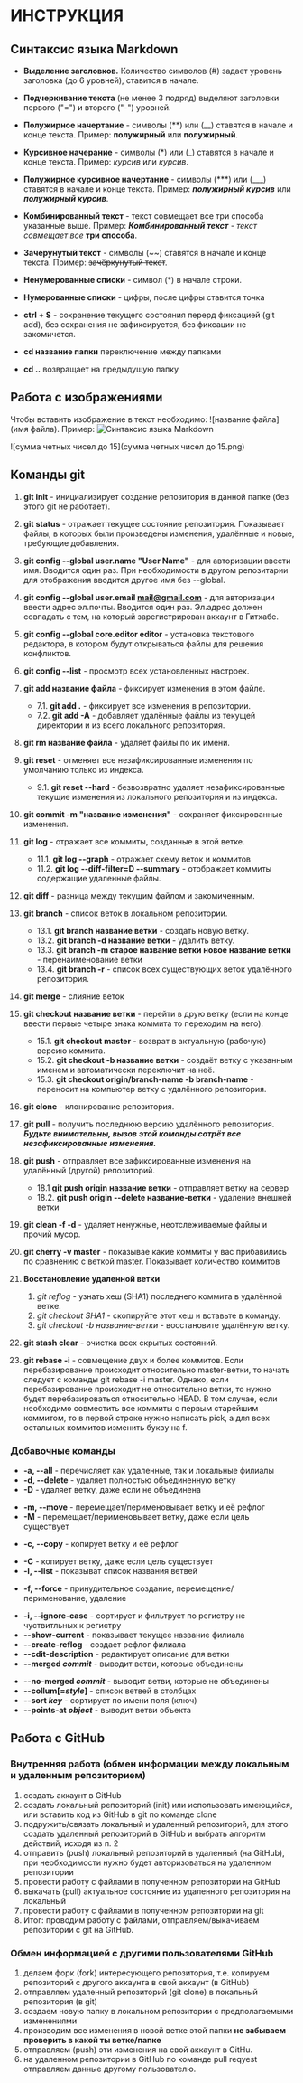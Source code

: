# ИНСТРУКЦИЯ

## Синтаксис языка Markdown

* **Выделение заголовков.** Количество символов (#)  задает уровень заголовка (до 6 уровней), ставится в начале.

* **Подчеркивание текста** (не менее 3 подряд) выделяют заголовки первого ("=") и второго ("-") уровней.

* **Полужирное начертание** - символы (**) или (__) ставятся в начале и конце текста. Пример: **полужирный** или __полужирный__.

* **Курсивное начерание** - символы (*) или (_) ставятся в начале и конце текста. Пример: *курсив* или _курсив_.

* **Полужирное курсивное начертание** - символы (***) или (___) ставятся в начале и конце текста. Пример: ***полужирный курсив*** или ___полужирный курсив___.

* **Комбинированный текст** - текст совмещает все три способа указанные выше. Пример: _***Комбинированный текст*** - текст совмещает все_ **три способа**.

* **Зачерунутый текст** - символы (~~) ставятся в начале и конце текста. Пример: ~~зачёркунутый текст~~.

* **Ненумерованные списки** - символ (*) в начале строки.

* **Нумерованные списки** - цифры, после цифры ставится точка

* **ctrl + S** - сохранение текущего состояния перерд фиксацией (git add), без сохранения не зафиксируется, без фиксации не закомичется.

* __cd название папки__ переключение между папками

* __cd ..__ возвращает на предыдущую папку

## Работа с изображениями

Чтобы вставить изображение в текст необходимо: 
![название файла](имя файла). Пример: ![Синтаксис языка Markdown](Синтаксис.png)

![сумма четных чисел до 15](сумма четных чисел до 15.png)

## Команды git

1. **git init** - инициализирует создание репозитория в данной папке (без этого git не работает).

2. **git status** - отражает текущее состояние репозитория. Показывает файлы, в которых были произведены изменения, удалённые и новые, требующие добавления.

3. **git config --global user.name "User Name"** - для авторизации ввести имя. Вводится один раз. При необходимости в другом репозитарии для отображения вводится другое имя без --global.

4. **git config --global user.email mail@gmail.com** - для авторизации ввести адрес эл.почты. Вводится один раз. Эл.адрес должен совпадать с тем, на который зарегистрирован аккаунт в Гитхабе.

5. **git config --global core.editor editor** - установка текстового редактора, в котором будут открываться файлы для решения конфликтов.

6. **git config --list** - просмотр всех установленных настроек.

7. **git add название файла** - фиксирует изменения в этом файле.

    * 7.1. **git add .** - фиксирует все изменения в репозитории.
    * 7.2. **git add -A** - добавляет удалённые файлы из текущей директории и из всего локального репозитория.

8. **git rm название файла** - удаляет файлы по их имени.

9. **git reset** - отменяет все незафиксированные изменения по умолчанию только из индекса.

    * 9.1. **git reset --hard** - безвозвратно удаляет незафиксированные текущие изменения из локального репозитория и из индекса.

10. **git commit -m "название изменения"** - сохраняет фиксированные изменения.

11. **git log** - отражает все коммиты, созданные в этой ветке.

    + 11.1. **git log --graph** - отражает схему веток и коммитов
    + 11.2. **git log --diff-filter=D --summary** - отображает коммиты содержащие удаленные файлы.

12. **git diff** - разница между текущим файлом и закомиченным. 

13. **git branch** - список веток в локальном репозитории.
 
    * 13.1. **git branch название ветки** - создать новую ветку.
    * 13.2. **git branch -d название ветки** - удалить ветку.
    * 13.3. **git branch -m старое название ветки новое название ветки** - перенаименование ветки
    * 13.4. **git branch -r** - список всех существующих веток удалённого репозитория.

14. **git merge** - слияние веток

15. **git checkout название ветки** - перейти в друю ветку (если на конце ввести первые четыре знака коммита то переходим на него).

    * 15.1. **git checkout master** - возврат в актуальную (рабочую) версию коммита.
    * 15.2. **git checkout -b название ветки** - создаёт ветку с указанным именем и автоматически переключит на неё.
    * 15.3. **git checkout origin/branch-name -b branch-name** - переносит на компьютер ветку с удалённого репозитория.

16. **git clone** - клонирование репозитория.

17. **git pull** - получить последнюю версию удалённого репозитория. _**Будьте внимательны, вызов этой команды сотрёт все незафиксированные изменения.**_

18. **git push** - отправляет все зафиксированные изменения на удалённый (другой) репозиторий.

    * 18.1 **git push origin название ветки** - отправляет ветку на сервер
    * 18.2. **git push origin --delete название-ветки** - удаление внешней ветки

19. **git clean -f -d** - удаляет ненужные, неотслеживаемые файлы и прочий мусор.

20. **git cherry -v master** - показывае какие коммиты у вас прибавились по сравнению с веткой master. Показывает количество коммитов

21. **Восстановление удаленной ветки**
    1. _git reflog_ - узнать хеш (SHA1) последнего коммита в удалённой ветке. 
    2. _git checkout SHA1_ - cкопируйте этот хеш и вставьте в команду.
    3. _git checkout -b название-ветки_ - восстановите удалённую ветку.

22. **git stash clear** - очистка всех скрытых состояний.

23. **git rebase -i** - совмещение двух и более коммитов.  Если перебазирование происходит относительно master-ветки, то начать следует с команды git rebase -i master. Однако, если перебазирование происходит не относительно ветки, то нужно будет перебазироваться относительно HEAD. В том случае, если необходимо совместить все коммиты с первым старейшим коммитом, то в первой строке нужно написать pick, а для всех остальных коммитов изменить букву на f. 

### Добавочные команды

+ **-a, --all** - перечисляет как удаленные, так и локальные филиалы
+ **-d, --delete** - удаляет полностью объединенную ветку
+ **-D** - удаляет ветку, даже если не объединена
* **-m, --move** - перемещает/перименовывает ветку и её рефлог
* **-M** - перемещает/перименовывает ветку, даже если цель существует
+ **-c, --copy** - копирует ветку и её рефлог
* **-C** - копирует ветку, даже если цель существует
* **-l, --list** - показыват список названия ветвей
+ **-f, --force** - принудительное создание, перемещение/перименование, удаление
* **-i, --ignore-case** - сортирует и фильтрует по регистру не чуствитльных к регистру
* **--show-current** - показывает текущее название филиала
* **--create-reflog** - создает рефлог филиала
* **--cdit-description** - редактирует описание для ветки
* **--merged _commit_** - выводит ветви, которые объединены
+ **--no-merged _commit_** - выводит ветви, которые не объединены
+ **--collum[=_style_]** - список ветвей в столбцах
+ **--sort _key_** - сортирует по имени поля (ключ)
+ **--points-at _object_** - выводит ветви объекта

## Работа с GitHub

### Внутренняя работа (обмен информации между локальным и удаленным репозиторием)

1. создать аккаунт в GitHub 
2. создать локальный репозиторий (init) или использовать имеющийcя, или вставить код из GitHub в git по команде clone
3. подружить/связать локальный и удаленный репозиторий, для этого создать удаленный репозиторий в GitHub и выбрать алгоритм действий, исходя из п. 2
4. отправить (push) локальный репозиторий в удаленный (на GitHub), при необходимости нужно будет авторизоваться на удаленном репозитории
5. провести работу с файлами в полученном репозитории на GitHub
6. выкачать (pull) актуальное состояние из удаленного репозитория на локальный
7. провести работу с файлами в полученном репозитории на git
8. Итог: проводим работу с файлами, отправляем/выкачиваем репозитории с git на GitHub.

### Обмен информацией с другими пользователями GitHub

1. делаем форк (fork) интересующего репозитория, т.е. копируем репозиторий с другого аккаунта в свой аккаунт (в GitHub)
2. отправляем удаленный репозиторий (git clone) в локальный репозитория (в git)
3. создаем новую папку в локальном репозитории с предполагаемыми изменениями
4. производим все изменения в новой ветке этой папки **не забываем проверить в какой ты ветке/папке**
5. отправляем (push) эти изменения на свой аккаунт в GitHu.
6. на удаленном репозитории в GitHub по команде pull reqyest отправляем данные другому пользователю.
